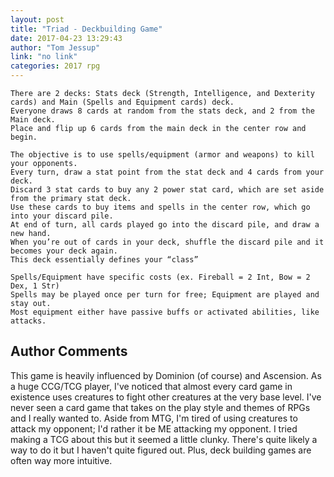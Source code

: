 ```yaml
---
layout: post
title: "Triad - Deckbuilding Game"
date: 2017-04-23 13:29:43
author: "Tom Jessup"
link: "no link"
categories: 2017 rpg
---
```

```
There are 2 decks: Stats deck (Strength, Intelligence, and Dexterity cards) and Main (Spells and Equipment cards) deck.
Everyone draws 8 cards at random from the stats deck, and 2 from the Main deck.
Place and flip up 6 cards from the main deck in the center row and begin.

The objective is to use spells/equipment (armor and weapons) to kill your opponents.
Every turn, draw a stat point from the stat deck and 4 cards from your deck.
Discard 3 stat cards to buy any 2 power stat card, which are set aside from the primary stat deck.
Use these cards to buy items and spells in the center row, which go into your discard pile.
At end of turn, all cards played go into the discard pile, and draw a new hand.
When you’re out of cards in your deck, shuffle the discard pile and it becomes your deck again.
This deck essentially defines your “class”

Spells/Equipment have specific costs (ex. Fireball = 2 Int, Bow = 2 Dex, 1 Str)
Spells may be played once per turn for free; Equipment are played and stay out.
Most equipment either have passive buffs or activated abilities, like attacks.
```
## Author Comments 

This game is heavily influenced by Dominion (of course) and Ascension.  As a huge CCG/TCG player, I've noticed that almost every card game in existence uses creatures to fight other creatures at the very base level.  I've never seen a card game that takes on the play style and themes of RPGs and I really wanted to.  Aside from MTG, I'm tired of using creatures to attack my opponent;  I'd rather it be ME attacking my opponent.  I tried making a TCG about this but it seemed a little clunky.  There's quite likely a way to do it but I haven't quite figured out.  Plus, deck building games are often way more intuitive.
